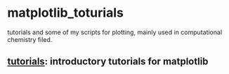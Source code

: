 # matplotlib_toturials
tutorials and some of my scripts for plotting, mainly used in computational chemistry filed.

## [tutorials](https://github.com/baifan-wang/matplotlib/tree/master/tutorials): introductory tutorials for matplotlib
